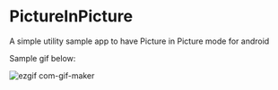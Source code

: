 # PictureInPicture

A simple utility sample app to have Picture in Picture mode for android

Sample gif below:


![ezgif com-gif-maker](https://user-images.githubusercontent.com/37929195/191006022-88276442-f790-4ad7-b03b-2ca2c87fa3ba.gif)
